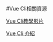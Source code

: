 #Vue Cli相關資源

[Vue Cli教學影片](https://www.youtube.com/watch?v=3ypel9_VtmU)

[Vue Cli 介紹](https://paper.dropbox.com/doc/Vue-Cli-pbpJGPUyjZy5xuoSFffId)


